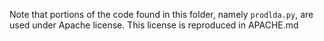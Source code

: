 Note that portions of the code found in this folder, namely `prodlda.py`, are used under Apache license. 
This license is reproduced in APACHE.md  